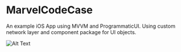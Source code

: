 # MarvelCodeCase

An example iOS App using MVVM and ProgrammaticUI. Using custom network layer and component package for UI objects.

![Alt Text](https://github.com/darkbringer1/MarvelCodeCase/blob/main/Media/Showcase.gif)
